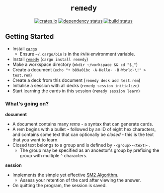 <div align="center">

# `remedy`

[![crates.io](https://img.shields.io/crates/v/remedy.svg)](https://crates.io/crates/remedy)
[![dependency status](https://deps.rs/repo/github/rowanclarke/rs-remedy/status.svg)](https://deps.rs/repo/github/rowanclarke/rs-remedy)
[![build status](https://github.com/rowanclarke/rs-remedy/workflows/CI/badge.svg)](https://github.com/rowanclarke/rs-remedy/actions?workflow=CI)

</div>

## Getting Started

- Install [`cargo`](https://doc.rust-lang.org/cargo/getting-started/installation.html)
  - Ensure `~/.cargo/bin` is in the `PATH` environment variable.
- Install [`remedy`](https://crates.io/crates/remedy) (`cargo install remedy`)
- Make a workspace directory (`mkdir ~/workspace && cd "$_"`)
- Create a document (`echo "• b89a01bc ·A·Hello· ·B·World·\!" > test.rem`)
- Create a deck from this document (`remedy deck add test.rem`)
- Initialise a session with all decks (`remedy session initialize`)
- Start learning the cards in this session (`remedy session learn`)

### What's going on?

**document**

- A document contains many *rems* - a syntax that can generate cards.
- A rem begins with a bullet `•` followed by an ID of eight hex characters, and contains some text that can optionally be *closed* - this is the text that you want to learn.
- Closed text belongs to a group and is defined by `·<group>·<text>·`.
  - The group may be specified as an ancestor's group by prefixing the group with multiple `^` characters.

**session**

- Implements the simple yet effective [SM2 Algorithm](https://www.supermemo.com/en/blog/application-of-a-computer-to-improve-the-results-obtained-in-working-with-the-supermemo-method).
  - Assess your retention of the card after viewing the answer.
- On quitting the program, the session is saved.
